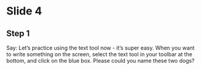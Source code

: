 # Slide 4

## Step 1

Say: Let’s practice using the text tool now - it’s super easy.  When you want to write something on the screen, select the text tool in your toolbar at the bottom, and click on the blue box. Please could you name these two dogs?
